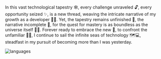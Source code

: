 In this vast technological tapestry 🕸️, every challenge unraveled 🔓, every opportunity seized ✨, is a new thread, weaving the intricate narrative of my growth as a developer 👨‍💻. Yet, the tapestry remains unfinished 🚧, the narrative incomplete 📖, for the quest for mastery is as boundless as the universe itself 🚀🌌. Forever ready to embrace the new 🌱, to confront the unfamiliar 🕵️‍♂️, I continue to sail the infinite seas of technology 🗺️💻, steadfast in my pursuit of becoming more than I was yesterday.

![languages](https://github-readme-stats.vercel.app/api/top-langs/?username=necodeus&theme=light&hide_border=false&include_all_commits=false&count_private=false&layout=compact)
